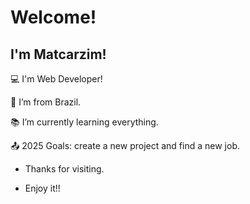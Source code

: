 # Welcome!

 

## I'm Matcarzim!

 

:computer: I'm Web Developer!

:house_with_garden: I’m from Brazil.

:books: I’m currently learning everything.

:outbox_tray: 2025 Goals: create a new project and find a new job.

- Thanks for visiting.

- Enjoy it!!
